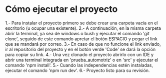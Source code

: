 # Cómo ejecutar el proyecto
1.- Para instalar el proyecto primero se debe crear una carpeta vacía en el escritorio (u ocupar una existente).
2.- A continuación, en la misma carpeta abrir la terminal, ya sea de windows o bush y ejecutar el comando 'git clone', seguido de este comando apretar el botón ESPACIO y pegar el link que se mandará por correo.
3.- En caso de que no funcione el link enviado, ir al repositorio del proyecto y en el botón verde 'Code' se dará la opción para copiar su link.
4.- Una vez clonado el proyecto abrirlo con un IDE y abrir una terminal integrada en 'prueba_automotriz' o en 'src' y ejecutar el comando 'npm install'.
5.- Cuando las independencias estén instaladas, ejecutar el comando 'npm run dev'.
6.- Proyecto listo para su revisión.
